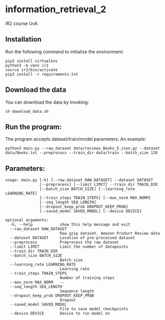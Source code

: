 # information_retrieval_2
IR2 course UvA

## Installation
Run the following command to initialize the environment:
```
pip3 install virtualenv
python3 -m venv ir2
source ir2/bin/activate
pip3 install -r requirements.txt
```

## Download the data
You can download the data by invoking:
```
sh download_data.sh
```

## Run the program:
The program accepts dataset/train/model parameters. An example:
```
python3 main.py --raw_dataset data/reviews_Books_5.json.gz --dataset data/Books.txt --preprocess --train_dir data/train --batch_size 128
```

## Parameters:
```
usage: main.py [-h] [--raw_dataset RAW_DATASET] --dataset DATASET
               [--preprocess] [--limit LIMIT] --train_dir TRAIN_DIR
               [--batch_size BATCH_SIZE] [--learning_rate LEARNING_RATE]
               [--train_steps TRAIN_STEPS] [--max_norm MAX_NORM]
               [--seq_length SEQ_LENGTH]
               [--dropout_keep_prob DROPOUT_KEEP_PROB]
               [--saved_model SAVED_MODEL] [--device DEVICE]

optional arguments:
  -h, --help            show this help message and exit
  --raw_dataset RAW_DATASET
                        Raw gzip dataset, Amazon Product Review data
  --dataset DATASET     Location of pre-processed dataset
  --preprocess          Preprocess the raw dataset
  --limit LIMIT         Limit the number of datapoints
  --train_dir TRAIN_DIR
  --batch_size BATCH_SIZE
                        Batch size
  --learning_rate LEARNING_RATE
                        Learning rate
  --train_steps TRAIN_STEPS
                        Number of training steps
  --max_norm MAX_NORM   --
  --seq_length SEQ_LENGTH
                        Sequence length
  --dropout_keep_prob DROPOUT_KEEP_PROB
                        Dropout
  --saved_model SAVED_MODEL
                        File to save model checkpoints
  --device DEVICE       Device to run model on
  ```
